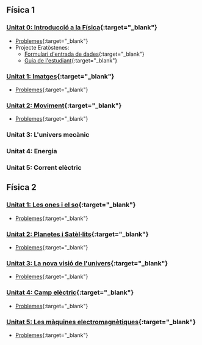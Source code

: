 ## Física 1

### [Unitat 0: Introducció a la Física](00_intro_fisica/intro_fisica.md){:target="_blank"}
* [Problemes](00_intro_fisica/intro_prob.md){:target="_blank"}
* Projecte Eratòstenes: 
	* [Formulari d'entrada de dades](https://goo.gl/HovCaZ){:target="_blank"}
	* [Guia de l'estudiant](http://difusion.df.uba.ar/Erat/InstructivoEratostenes2012.pdf){:target="_blank"}

### [Unitat 1: Imatges](01_imatges/01_imatges.md){:target="_blank"}
* [Problemes](01_imatges/01_imatges_prob.md){:target="_blank"}

### [Unitat 2: Moviment](01_moviment/02_moviment.md){:target="_blank"}
* [Problemes](02_moviment/02_moviment_prob.md){:target="_blank"}

### Unitat 3: L'univers mecànic
### Unitat 4: Energia
### Unitat 5: Corrent elèctric

## Física 2

### [Unitat 1: Les ones i el so](06_ones/ones.md){:target="_blank"}
* [Problemes](06_ones/problemes_ones.md){:target="_blank"}

### [Unitat 2: Planetes i Satèl·lits](07_gravitacio/gravitacio.md){:target="_blank"}
* [Problemes](07_gravitacio/problemes_gravitacio.md){:target="_blank"}

### [Unitat 3: La nova visió de l'univers](08_fisica_moderna/moderna.md){:target="_blank"}
* [Problemes](08_fisica_moderna/problemes_moderna.md){:target="_blank"}

### [Unitat 4: Camp elèctric](09_camp_electric/camp_electric.md){:target="_blank"}
* [Problemes](09_camp_electric/problemes_camp_electric.md){:target="_blank"}

### [Unitat 5: Les màquines electromagnètiques](10_electromagnetisme/electromagnetisme.md){:target="_blank"}
* [Problemes](10_electromagnetisme/problemes_electromagnetisme.md){:target="_blank"}
